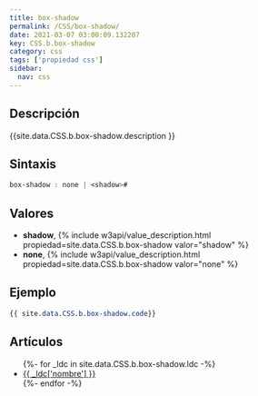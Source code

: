 ```yaml
---
title: box-shadow
permalink: /CSS/box-shadow/
date: 2021-03-07 03:00:09.132207
key: CSS.b.box-shadow
category: css
tags: ['propiedad css']
sidebar: 
  nav: css
---
```


## Descripción
{{site.data.CSS.b.box-shadow.description }}

## Sintaxis
~~~css
box-shadow : none | <shadow>#
~~~

## Valores
* **shadow**,  {% include w3api/value_description.html propiedad=site.data.CSS.b.box-shadow valor="shadow" %}
* **none**,  {% include w3api/value_description.html propiedad=site.data.CSS.b.box-shadow valor="none" %}

## Ejemplo
~~~css
{{ site.data.CSS.b.box-shadow.code}}
~~~

## Artículos
<ul>
{%- for _ldc in site.data.CSS.b.box-shadow.ldc -%}
   <li>
       <a href="{{_ldc['url'] }}">{{ _ldc['nombre'] }}</a>
   </li>
{%- endfor -%}
</ul>
